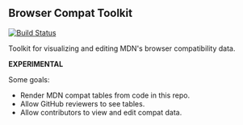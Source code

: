 Browser Compat Toolkit
---

[![Build Status](https://travis-ci.org/mdn/browser-compat-toolkit.svg?branch=master)](https://travis-ci.org/mdn/browser-compat-toolkit)

Toolkit for visualizing and editing MDN's browser compatibility data.

**EXPERIMENTAL**

Some goals:
* Render MDN compat tables from code in this repo.
* Allow GitHub reviewers to see tables.
* Allow contributors to view and edit compat data.
